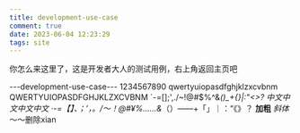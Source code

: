 ```yaml
---
title: development-use-case
comment: true
date: 2023-06-04 12:23:29
tags: site
---
```

你怎么来这里了，这是开发者大人的测试用例，右上角返回主页吧

---development-use-case---
1234567890
qwertyuiopasdfghjklzxcvbnm
QWERTYUIOPASDFGHJKLZXCVBNM
`-=[]\;',./~!@#$%^&*()_+{}|:"<>?
中文中文中文中文
·-=【】、；’，。/～！@#¥%……&*（）——+「」｜：“《》？
**加粗** *斜体* ～～删除xian